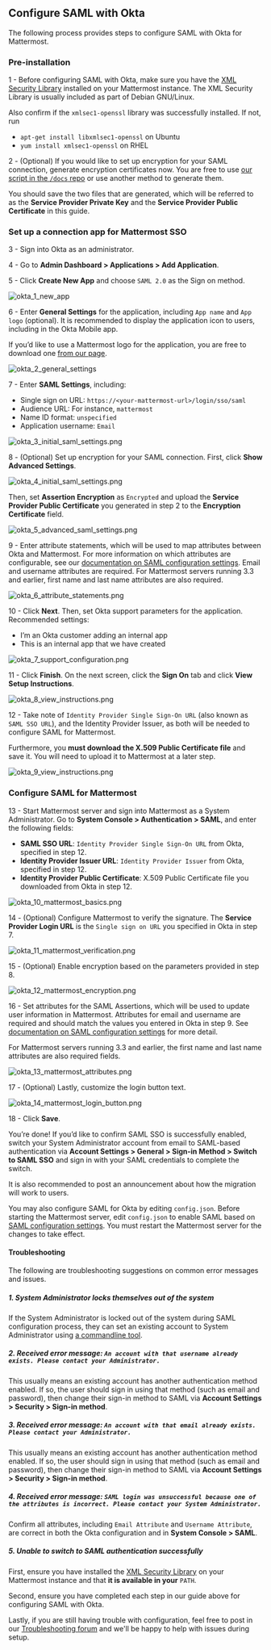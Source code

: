 ## Configure SAML with Okta

The following process provides steps to configure SAML with Okta for Mattermost.

### Pre-installation

1 - Before configuring SAML with Okta, make sure you have the [XML Security Library](https://www.aleksey.com/xmlsec/download.html) installed on your Mattermost instance. The XML Security Library is usually included as part of Debian GNU/Linux.

Also confirm if the `xmlsec1-openssl` library was successfully installed. If not, run
 - `apt-get install libxmlsec1-openssl` on Ubuntu
 - `yum install xmlsec1-openssl` on RHEL

2 - (Optional) If you would like to set up encryption for your SAML connection, generate encryption certificates now. You are free to use [our script in the `/docs` repo](https://github.com/mattermost/docs/tree/master/source/scripts/generate-certificates) or use another method to generate them.

You should save the two files that are generated, which will be referred to as the **Service Provider Private Key** and the **Service Provider Public Certificate** in this guide.

### Set up a connection app for Mattermost SSO

3 - Sign into Okta as an administrator.

4 - Go to **Admin Dashboard > Applications > Add Application**.

5 - Click **Create New App** and choose `SAML 2.0` as the Sign on method.

![okta_1_new_app](../../source/images/okta_1_new_app.png)

6 - Enter **General Settings** for the application, including `App name` and `App logo` (optional). It is recommended to display the application icon to users, including in the Okta Mobile app.

If you’d like to use a Mattermost logo for the application, you are free to download one [from our page](https://mattermost.org/brand-guidelines/).

![okta_2_general_settings](../../source/images/okta_2_general_settings.png)

7 - Enter **SAML Settings**, including:
 - Single sign on URL: `https://<your-mattermost-url>/login/sso/saml`
 - Audience URL: For instance, `mattermost`
 - Name ID format: `unspecified`
 - Application username: `Email`

![okta_3_initial_saml_settings.png](../../source/images/okta_3_initial_saml_settings.png)

8 - (Optional) Set up encryption for your SAML connection. First, click **Show Advanced Settings**.

![okta_4_initial_saml_settings.png](../../source/images/okta_4_initial_saml_settings.png)

Then, set **Assertion Encryption** as `Encrypted` and upload the **Service Provider Public Certificate** you generated in step 2 to the **Encryption Certificate** field.

![okta_5_advanced_saml_settings.png](../../source/images/okta_5_advanced_saml_settings.png)

9 - Enter attribute statements, which will be used to map attributes between Okta and Mattermost. For more information on which attributes are configurable, see our [documentation on SAML configuration settings](https://docs.mattermost.com/administration/config-settings.html#saml-enterprise). Email and username attributes are required. For Mattermost servers running 3.3 and earlier, first name and last name attributes are also required.

![okta_6_attribute_statements.png](../../source/images/okta_6_attribute_statements.png)

10 - Click **Next**. Then, set Okta support parameters for the application. Recommended settings:
 - I’m an Okta customer adding an internal app
 - This is an internal app that we have created

![okta_7_support_configuration.png](../../source/images/okta_7_support_configuration.png)

11 - Click **Finish**. On the next screen, click the **Sign On** tab and click **View Setup Instructions**.

![okta_8_view_instructions.png](../../source/images/okta_8_view_instructions.png)

12 - Take note of `Identity Provider Single Sign-On URL` (also known as `SAML SSO URL`), and the Identity Provider Issuer, as both will be needed to configure SAML for Mattermost. 

Furthermore, you **must download the X.509 Public Certificate file** and save it. You will need to upload it to Mattermost at a later step.

![okta_9_view_instructions.png](../../source/images/okta_9_view_instructions.png)

### Configure SAML for Mattermost

13 - Start Mattermost server and sign into Mattermost as a System Administrator. Go to **System Console > Authentication > SAML**, and enter the following fields:
 - **SAML SSO URL**: `Identity Provider Single Sign-On URL` from Okta, specified in step 12.
 - **Identity Provider Issuer URL**: `Identity Provider Issuer` from Okta, specified in step 12.
 - **Identity Provider Public Certificate**: X.509 Public Certificate file you downloaded from Okta in step 12.

![okta_10_mattermost_basics.png](../../source/images/okta_10_mattermost_basics.png)

14 - (Optional) Configure Mattermost to verify the signature. The **Service Provider Login URL** is the `Single sign on URL` you specified in Okta in step 7.

![okta_11_mattermost_verification.png](../../source/images/okta_11_mattermost_verification.png)

15 - (Optional) Enable encryption based on the parameters provided in step 8.

![okta_12_mattermost_encryption.png](../../source/images/okta_12_mattermost_encryption.png)

16 - Set attributes for the SAML Assertions, which will be used to update user information in Mattermost. Attributes for email and username are required and should match the values you entered in Okta in step 9. See [documentation on SAML configuration settings](https://docs.mattermost.com/administration/config-settings.html#saml-enterprise) for more detail.

For Mattermost servers running 3.3 and earlier, the first name and last name attributes are also required fields.

![okta_13_mattermost_attributes.png](../../source/images/okta_13_mattermost_attributes.png)

17 - (Optional) Lastly, customize the login button text.

![okta_14_mattermost_login_button.png](../../source/images/okta_14_mattermost_login_button.png)

18 - Click **Save**.

You’re done! If you’d like to confirm SAML SSO is successfully enabled, switch your System Administrator account from email to SAML-based authentication via **Account Settings > General > Sign-in Method > Switch to SAML SSO** and sign in with your SAML credentials to complete the switch.

It is also recommended to post an announcement about how the migration will work to users.

You may also configure SAML for Okta by editing `config.json`. Before starting the Mattermost server, edit `config.json` to enable SAML based on [SAML configuration settings](https://docs.mattermost.com/administration/config-settings.html#saml-enterprise). You must restart the Mattermost server for the changes to take effect.

#### Troubleshooting

The following are troubleshooting suggestions on common error messages and issues. 

##### 1. System Administrator locks themselves out of the system

If the System Administrator is locked out of the system during SAML configuration process, they can set an existing account to System Administrator using [a commandline tool](https://docs.mattermost.com/deployment/on-boarding.html#creating-system-administrator-account-from-commandline). 

##### 2. Received error message: `An account with that username already exists. Please contact your Administrator.`

This usually means an existing account has another authentication method enabled. If so, the user should sign in using that method (such as email and password), then change their sign-in method to SAML via **Account Settings > Security > Sign-in method**.

##### 3. Received error message: `An account with that email already exists. Please contact your Administrator.`

This usually means an existing account has another authentication method enabled. If so, the user should sign in using that method (such as email and password), then change their sign-in method to SAML via **Account Settings > Security > Sign-in method**.

##### 4. Received error message: `SAML login was unsuccessful because one of the attributes is incorrect. Please contact your System Administrator.`

Confirm all attributes, including `Email Attribute` and `Username Attribute`, are correct in both the Okta configuration and in **System Console > SAML**.

##### 5. Unable to switch to SAML authentication successfully

First, ensure you have installed the [XML Security Library](https://www.aleksey.com/xmlsec/download.html) on your Mattermost instance and that **it is available in your** `PATH`.

Second, ensure you have completed each step in our guide above for configuring SAML with Okta.

Lastly, if you are still having trouble with configuration, feel free to post in our [Troubleshooting forum](https://mattermost.org/troubleshoot/) and we'll be happy to help with issues during setup.
